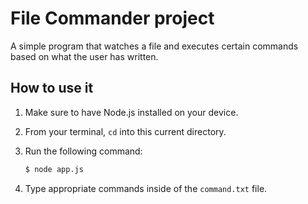 # File Commander project

A simple program that watches a file and executes certain commands based on what the user has written.

## How to use it

1. Make sure to have Node.js installed on your device.
2. From your terminal, `cd` into this current directory.
3. Run the following command:

    ```bash
    $ node app.js
    ```

4. Type appropriate commands inside of the `command.txt` file.
